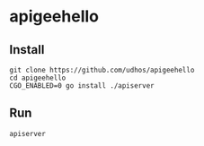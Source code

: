 # apigeehello

## Install

    git clone https://github.com/udhos/apigeehello
    cd apigeehello
    CGO_ENABLED=0 go install ./apiserver

## Run

    apiserver
